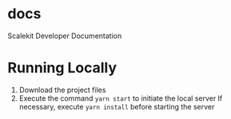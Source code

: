 # docs

Scalekit Developer Documentation

# Running Locally

1. Download the project files
2. Execute the command `yarn start` to initiate the local server
   If necessary, execute `yarn install` before starting the server
